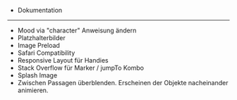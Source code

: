 * Dokumentation
---

* Mood via "character" Anweisung ändern
* Platzhalterbilder
* Image Preload
* Safari Compatibility
* Responsive Layout für Handies
* Stack Overflow für Marker / jumpTo Kombo
* Splash Image
* Zwischen Passagen überblenden. Erscheinen der Objekte nacheinander animieren.
